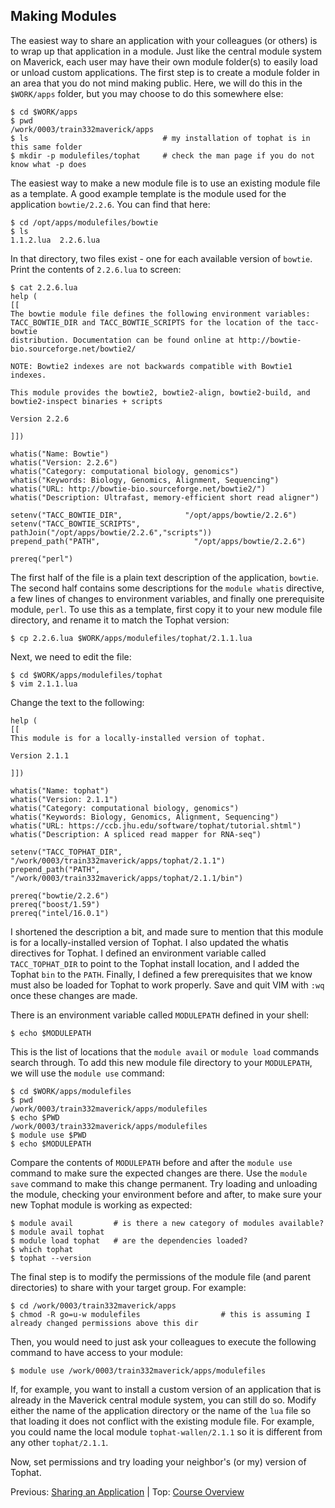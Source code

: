 ## Making Modules

The easiest way to share an application with your colleagues (or others) is to wrap up that application in a module. Just like the central module system on Maverick, each user may have their own module folder(s) to easily load or unload custom applications. The first step is to create a module folder in an area that you do not mind making public. Here, we will do this in the `$WORK/apps` folder, but you may choose to do this somewhere else:
```
$ cd $WORK/apps
$ pwd
/work/0003/train332maverick/apps
$ ls                              # my installation of tophat is in this same folder
$ mkdir -p modulefiles/tophat     # check the man page if you do not know what -p does
```

The easiest way to make a new module file is to use an existing module file as a template. A good example template is the module used for the application `bowtie/2.2.6`. You can find that here:
```
$ cd /opt/apps/modulefiles/bowtie
$ ls
1.1.2.lua  2.2.6.lua
```

In that directory, two files exist - one for each available version of `bowtie`. Print the contents of `2.2.6.lua` to screen:
```
$ cat 2.2.6.lua
help (
[[
The bowtie module file defines the following environment variables:
TACC_BOWTIE_DIR and TACC_BOWTIE_SCRIPTS for the location of the tacc-bowtie
distribution. Documentation can be found online at http://bowtie-bio.sourceforge.net/bowtie2/

NOTE: Bowtie2 indexes are not backwards compatible with Bowtie1 indexes.

This module provides the bowtie2, bowtie2-align, bowtie2-build, and bowtie2-inspect binaries + scripts

Version 2.2.6

]])

whatis("Name: Bowtie")
whatis("Version: 2.2.6")
whatis("Category: computational biology, genomics")
whatis("Keywords: Biology, Genomics, Alignment, Sequencing")
whatis("URL: http://bowtie-bio.sourceforge.net/bowtie2/")
whatis("Description: Ultrafast, memory-efficient short read aligner")

setenv("TACC_BOWTIE_DIR",              "/opt/apps/bowtie/2.2.6")
setenv("TACC_BOWTIE_SCRIPTS", pathJoin("/opt/apps/bowtie/2.2.6","scripts"))
prepend_path("PATH",                     "/opt/apps/bowtie/2.2.6")

prereq("perl")
```

The first half of the file is a plain text description of the application, `bowtie`. The second half contains some descriptions for the `module whatis` directive, a few lines of changes to environment variables, and finally one prerequisite module, `perl`. To use this as a template, first copy it to your new module file directory, and rename it to match the Tophat version:
```
$ cp 2.2.6.lua $WORK/apps/modulefiles/tophat/2.1.1.lua
```

Next, we need to edit the file:
```
$ cd $WORK/apps/modulefiles/tophat
$ vim 2.1.1.lua
```

Change the text to the following:
```
help (
[[
This module is for a locally-installed version of tophat.

Version 2.1.1

]])

whatis("Name: tophat")
whatis("Version: 2.1.1")
whatis("Category: computational biology, genomics")
whatis("Keywords: Biology, Genomics, Alignment, Sequencing")
whatis("URL: https://ccb.jhu.edu/software/tophat/tutorial.shtml")
whatis("Description: A spliced read mapper for RNA-seq")

setenv("TACC_TOPHAT_DIR", "/work/0003/train332maverick/apps/tophat/2.1.1")
prepend_path("PATH",      "/work/0003/train332maverick/apps/tophat/2.1.1/bin")

prereq("bowtie/2.2.6")
prereq("boost/1.59")
prereq("intel/16.0.1")
```

I shortened the description a bit, and made sure to mention that this module is for a locally-installed version of Tophat. I also updated the whatis directives for Tophat. I defined an environment variable called `TACC_TOPHAT_DIR` to point to the Tophat install location, and I added the Tophat `bin` to the `PATH`. Finally, I defined a few prerequisites that we know must also be loaded for Tophat to work properly. Save and quit VIM with `:wq` once these changes are made.

There is an environment variable called `MODULEPATH` defined in your shell:
```
$ echo $MODULEPATH
```

This is the list of locations that the `module avail` or `module load` commands search through. To add this new module file directory to your `MODULEPATH`, we will use the `module use` command:
```
$ cd $WORK/apps/modulefiles
$ pwd
/work/0003/train332maverick/apps/modulefiles
$ echo $PWD
/work/0003/train332maverick/apps/modulefiles
$ module use $PWD
$ echo $MODULEPATH
```

Compare the contents of `MODULEPATH` before and after the `module use` command to make sure the expected changes are there. Use the `module save` command to make this change permanent. Try loading and unloading the module, checking your environment before and after, to make sure your new Tophat module is working as expected:
```
$ module avail         # is there a new category of modules available?
$ module avail tophat
$ module load tophat   # are the dependencies loaded?
$ which tophat
$ tophat --version
```

The final step is to modify the permissions of the module file (and parent directories) to share with your target group. For example:
```
$ cd /work/0003/train332maverick/apps
$ chmod -R go=u-w modulefiles                  # this is assuming I already changed permissions above this dir
```

Then, you would need to just ask your colleagues to execute the following command to have access to your module:
```
$ module use /work/0003/train332maverick/apps/modulefiles
```


If, for example, you want to install a custom version of an application that is already in the Maverick central module system, you can still do so. Modify either the name of the application directory or the name of the `lua` file so that loading it does not conflict with the existing module file. For example, you could name the local module `tophat-wallen/2.1.1` so it is different from any other `tophat/2.1.1`.

Now, set permissions and try loading your neighbor's (or my) version of Tophat.




Previous: [Sharing an Application](hpc_software_environment_06.md) | Top: [Course Overview](../../index.md)

